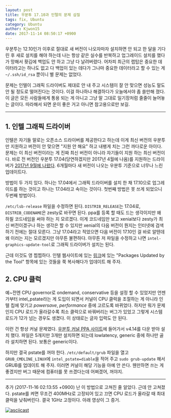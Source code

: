 ```yaml
---
layout: post
title: 우분투 17.10과 인텔의 문제 삽질
tags: fix, Ubuntu
category: Ubuntu
author: Kjwon15
date: 2017-11-14 08:50:17 +0900
---
```



우분투는 12.10인가 이후로 절대로 새 버전이 나오자마자 설치하면 안 되고 한 달을 기다린 후 새로 설치를 해야 하는데 나는 항상 같은 실수를 반복하고 업그레이드 설치를 했다가 망해서 홧김에 백업도 안 하고 그냥 다 날려버렸다. 어차피 최근의 랩탑은 중요한 데이터라고는 하나도 없고 다 백업이 있는 데다가 그나마 중요한 데이터라고 할 수 있는 게 `~/.ssh/id_rsa` 뿐이니 별 문제는 없었다.

문제는 인텔이 그래픽 드라이버도 제대로 안 내 주고 시스템이 잘 안 맞으면 성능도 말도 안 될 정도로 떨어진다는 것이다. 이걸 하나하나 해결하다가 오늘에서야 좀 쓸만해 졌다.
이 글은 모든 사람들에게 통용 되는 게 아니고 그냥 말 그대로 일기장처럼 줄줄이 늘어놓는 글이다. 따라해서 되면 운이 좋은 거고 아니면 참고용으로만 보길.

----

## 1. 인텔 그래픽 드라이버

인텔은 자기들 말로는 오픈소스 드라이버를 제공한다고 하는데 이게 최신 버전의 우분투만 지원하고 버전이 안 맞으면 "지원 안 해요" 하고 내팽게 치는 그런 까다로운 아이다. 문제는 이 최신 버전이라는 게 진짜 최신 버전이 아니라 자기들이 지원 하는 최신 버전이다.
바로 전 버전인 우분투 17.04(당연하겠지만 2017년 4월에 나옴)를 지원하는 드라이버가 [2017년 9월에 나왔다][intel driver]. 6개월마다 새 버전이 나오는 우분투 기준으로 너무나 느린 업데이트다.

방법이 두 가지 있다. 하나는 17.04에서 그래픽 드라이버를 설치 한 채 17.10으로 업그레이드를 하는 것이고 하나는 17.04라고 속이는 것이다. 첫번째 방법은 못 쓰게 되었으니 두번째 방법이다.

`/etc/lsb-release` 파일을 수정하면 된다. `DISTRIB_RELEASE`는 17.04로, `DISTRIB_CODENAME`은 zesty로 바꾸면 된다. ppa를 등록 할 때도 드는 생각이지만 왜 하필 코드네임을 써야 하는 지 모르겠다. 이게 코드네임만 보고 xenial보다 zesty가 최신 버전이겠구나 하는 생각은 할 수 있지만 xenial의 다음 버전이 뭔지는 인터넷에 검색 하기 전에는 절대 모른다. 그냥 17.04라고 적었으면 다음 버전이 17.10인 걸 바로 알텐데 왜 이러는 지는 모르겠지만 아무튼 불편하다.
아무튼 저 파일을 수정하고 나면 `intel-graphics-update-tool`로 그래픽 드라이버가 설치는 된다.

근데 이것도 영 찝찝하다. 인텔 웹사이트에 있는 [링크][intel driver]에 있는 "Packages Updated by the Tool" 항목에 있는 것들을 쭉 복사해다가 업데이트 해 주자.

[intel driver]: https://01.org/linuxgraphics/downloads/intel-graphics-update-tool-linux-os-v2.0.6


## 2. CPU 클럭

예~전엔 CPU governor로 ondemand, conservative 등을 설정 할 수 있었지만 언젠가부터 intel_pstate라는 게 도입이 되면서 커널이 CPU 클럭을 조절하는 게 아니라 인텔 칩에 맞기고 *powersave*, *performance* 중에 고르도록 바뀌었다. 하지만 뭐가 문제인지 CPU 로드가 올라갈수록 최소 클럭으로 바꿔버리는 버그가 있었고 그렇게 시스템 로드가 12가 넘는 경우도 생겼다. 이 상태로는 글자 입력도 안 된다.

이런 건 항상 커널 문제였다. [우분투 커널 PPA 사이트][kernel ppa]에 들어가서 v4.14를 다운 받아 설치 했다. 파일은 5개지만 3개만 설치하면 되는데 lowlatency, generic 중에 하나만 골라 설치하면 된다. 보통은 generic이다.

하지만 결국 pstate를 꺼야 한다. `/etc/default/grub` 파일을 열고 `GRUB_CMDLINE_LINUX`에 `intel_pstate=diable`을 적어 주고 `sudo grub-update` 해서 GRUB를 업데이트 해 주자. 이러면 커널이 해당 기능을 아예 안 쓴다. 웬만하면 쓰는 게 좋겠지만 버그 때문에 컴퓨터를 못 쓰겠다는데 어쩌겠어, 꺼야지.

----

추가 (2017-11-16 02:13:55 +0900)
    난 이 방법으로 고쳐진 줄 알았다. 근데 안 고쳐졌다.
pstate를 켜면 무조건 400MHz로 고정되어 있고 끄면 CPU 로드가 올라갈 때 최대 클럭을 낮춰버린다. 결국 1GHz 고정이다.
아래 영상이 그 증거.

[![asciicast](https://asciinema.org/a/147584.png)](https://asciinema.org/a/147584)


[kernel ppa]: http://kernel.ubuntu.com/~kernel-ppa/mainline/
